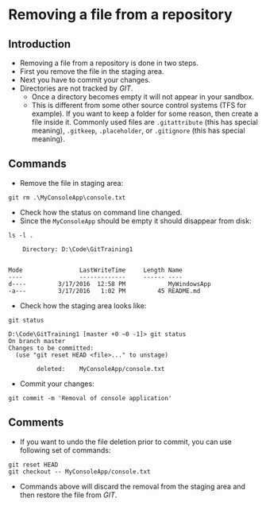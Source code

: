 # Removing a file from a repository

## Introduction

* Removing a file from a repository is done in two steps.
* First you remove the file in the staging area.
* Next you have to commit your changes.
* Directories are not tracked by _GIT_.
  * Once a directory becomes empty it will not appear in your sandbox.
  * This is different from some other source control systems (TFS for example). If you want to keep a folder for some reason, then create a file inside it. Commonly used files are
    ```.gitattribute``` (this has special meaning), ```.gitkeep```,
    ```.placeholder```, or ```.gitignore``` (this has special meaning).

## Commands

* Remove the file in staging area:

```
git rm .\MyConsoleApp\console.txt
```

* Check how the status on command line changed.
* Since the ```MyConsoleApp``` should be empty it should disappear from
  disk:

```
ls -l .
```

```
    Directory: D:\Code\GitTraining1


Mode                LastWriteTime     Length Name
----                -------------     ------ ----
d----         3/17/2016  12:58 PM            MyWindowsApp
-a---         3/17/2016   1:02 PM         45 README.md
```

* Check how the staging area looks like:

```
git status
```

```
D:\Code\GitTraining1 [master +0 ~0 -1]> git status
On branch master
Changes to be committed:
  (use "git reset HEAD <file>..." to unstage)

        deleted:    MyConsoleApp/console.txt
```
* Commit your changes:

```
git commit -m 'Removal of console application'
```

## Comments

* If you want to undo the file deletion prior to commit, you can use
  following set of commands:

```
git reset HEAD
git checkout -- MyConsoleApp/console.txt
```

* Commands above will discard the removal from the staging area and then restore the file from _GIT_.
